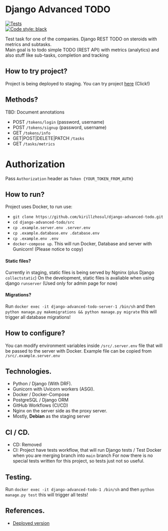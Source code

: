 # Django Advanced TODO

[![Tests](https://github.com/kirillzhosul/django-advanced-todo/actions/workflows/tests.yml/badge.svg)](https://github.com/kirillzhosul/advanced-todo/actions/workflows/tests.yml) \
[![Code style: black](https://img.shields.io/badge/code%20style-black-000000.svg)](https://github.com/psf/black)

Test task for one of the companies. Django REST TODO on steroids with metrics and subtasks. \
Main goal is to todo simple TODO (REST API) with metrics (analytics) and also stuff like sub-tasks, completion and tracking

## How to try project?

Project is being deployed to staging. You can try project [here](https://staging.florgon.com/tests/api/todo/tasks/) (Click!)

## Methods?

TBD: Document annotations

- POST `/tokens/login` (password, username)
- POST `/tokens/signup` (password, username)
- GET `/tokens/info`
- GET|POST|DELETE|PATCH `/tasks`
- GET `/tasks/metrics`

# Authorization

Pass `Authorization` header as `Token {YOUR_TOKEN_FROM_AUTH}`

## How to run?

Project uses Docker, to run use:

- `git clone https://github.com/kirillzhosul/django-advanced-todo.git`
- `cd django-advanced-todo/src`
- `cp .example.server.env .server.env`
- `cp .example.database.env .database.env`
- `cp .example.env .env`
- `docker-compose up`.
  This will run Docker, Database and server with Gunicorn!
  (Please notice to copy)

#### Static files?

Currently in staging, static files is being served by Ngninx (plus Django `collectstatic`)
On the development, static files is avaliable when using django `runserver`
(Used only for admin page for now)

#### Migrations?

Run `docker exec -it django-advanced-todo-server-1 /bin/sh` and then `python manage.py makemigrations && python manage.py migrate` this will trigger all database migrations!

## How to configure?

You can modify environment variables inside `/src/.server.env` file that will be passed to the server with Docker.
Example file can be copied from `/src/.example.server.env`

## Technologies.

- Python / Django (With DRF).
- Gunicorn with Uvicorn workers (ASGI).
- Docker / Docker-Compose
- PostgreSQL / Django ORM
- GitHub Workflows (CI/CD)
- Nginx on the server side as the proxy server.
- Mostly, **Debian** as the staging server

## CI / CD.

- CD: Removed
- CI: Project have tests workflow, that will run Django tests / Test Docker when you are merging branch into `main` branch
  For now there is no special tests written for this project, so tests just not so useful.

## Testing.

Run `docker exec -it django-advanced-todo-1 /bin/sh` and then `python manage.py test` this will trigger all tests!

## References.

- [Deployed version](https://staging.florgon.com/tests/api/todo/)
